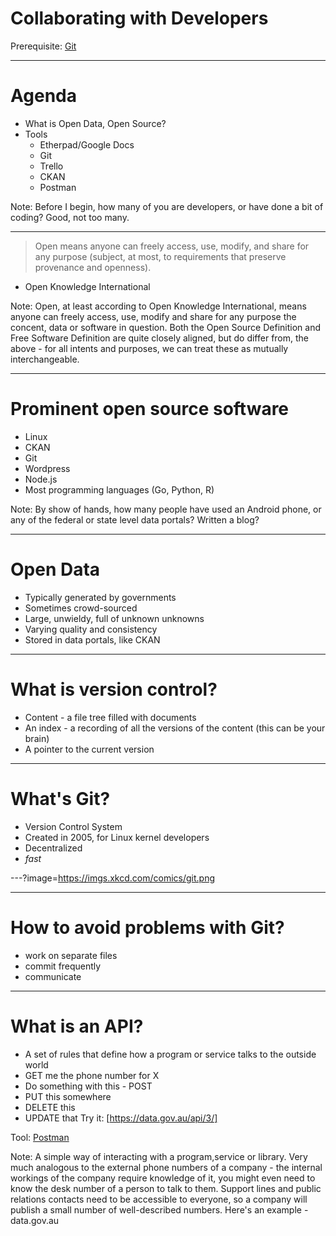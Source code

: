 # Collaborating with Developers

Prerequisite: [Git](https://git-scm.com/mac)

---

# Agenda

* What is Open Data, Open Source?
* Tools
    * Etherpad/Google Docs
    * Git
    * Trello
    * CKAN
    * Postman

Note:
Before I begin, how many of you are developers, or have done a bit of coding? Good, not too many.

---

> Open means anyone can freely access, use, modify, and share for any purpose (subject, at most, to requirements that preserve provenance and openness).
- Open Knowledge International

Note:
Open, at least according to Open Knowledge International, means anyone can freely access, use, modify and share for any purpose the concent, data or software in question. Both the Open Source Definition and Free Software Definition are quite closely aligned, but do differ from, the above - for all intents and purposes, we can treat these as mutually interchangeable.

---

# Prominent open source software

* Linux
* CKAN
* Git
* Wordpress
* Node.js
* Most programming languages (Go, Python, R)

Note:
By show of hands, how many people have used an Android phone, or any of the federal or state level data portals? Written a blog? 

---

# Open Data

* Typically generated by governments
* Sometimes crowd-sourced
* Large, unwieldy, full of unknown unknowns
* Varying quality and consistency
* Stored in data portals, like CKAN

---

# What is version control?

* Content - a file tree filled with documents
* An index - a recording of all the versions of the content (this can be your brain)
* A pointer to the current version

---

# What's Git?
* Version Control System
* Created in 2005, for Linux kernel developers
* Decentralized
* _fast_

---?image=https://imgs.xkcd.com/comics/git.png

---
# How to avoid problems with Git?
* work on separate files
* commit frequently
* communicate

---

# What is an API?

* A set of rules that define how a  program or service talks to the outside world
* GET me the phone number for X
* Do something with this - POST
* PUT this somewhere
* DELETE this
* UPDATE that
Try it: [https://data.gov.au/api/3/]

Tool: [Postman](https://getpostman.com)

Note:
A simple way of interacting with a program,service or library. Very much analogous to the external phone numbers of a company - the internal workings of the company require knowledge of it, you might even need to know the desk number of a person to talk to them. Support lines and public relations contacts need to be accessible to everyone, so a company will publish a small number of well-described numbers. Here's an example - data.gov.au
